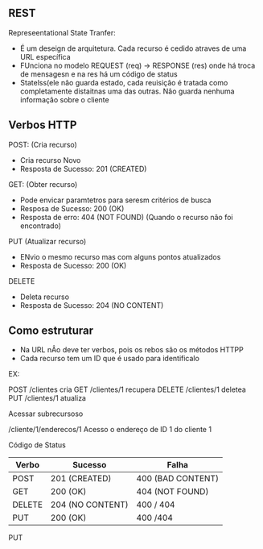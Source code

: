 
## REST

Represeentational State Tranfer: 
+ É um deseign de arquitetura.  Cada recurso é cedido atraves de uma URL específica
+ FUnciona no modelo REQUEST (req) -> RESPONSE (res) onde há troca de mensagesn e na res há um código de status 
+ Statelss(ele nâo guarda estado, cada reuisiçâo é tratada como completamente distaitnas uma das outras. Nâo guarda nenhuma informaçâo sobre o cliente


## Verbos HTTP

POST: (Cria recurso)
+ Cria recurso Novo
+ Resposta de Sucesso: 201 (CREATED)

GET: (Obter recurso)
+ Pode envicar paramtetros para seresm critérios de busca
+ Resposa de Sucesso: 200 (OK)
+ Resposta de erro: 404 (NOT FOUND) (Quando o recurso nâo foi encontrado)

PUT (Atualizar recurso)
+ ENvio o mesmo recurso mas com alguns pontos atualizados
+ Resposta de Sucesso: 200 (OK)

DELETE
+ Deleta recurso
+ Resposta de Sucesso: 204 (NO CONTENT)

## Como estruturar

+ Na URL nÂo deve ter verbos, pois os rebos sâo os métodos HTTPP
+ Cada recurso tem um ID que é usado para identificalo

EX:

POST	/clientes	cria
GET	/clientes/1	recupera
DELETE	/clientes/1	deletea
PUT	/clientes/1	atualiza

Acessar subrecursoso

/cliente/1/enderecos/1
Acesso o endereço de ID 1 do cliente 1

Código de Status

| Verbo  | Sucesso          | Falha             |
| ------ | ---------------- | ----------------- |
| POST   | 201 (CREATED)    | 400 (BAD CONTENT) |
| GET    | 200 (OK)         | 404 (NOT FOUND)   |
| DELETE | 204 (NO CONTENT) | 400 / 404         |
| PUT    | 200 (OK)         | 400 /404          |

PUT